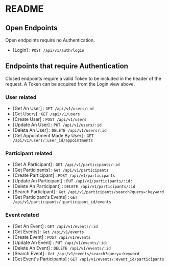 # README

## Open Endpoints

Open endpoints require no Authentication.

- [Login] : `POST /api/v1/auth/login`

## Endpoints that require Authentication

Closed endpoints require a valid Token to be included in the header of the
request. A Token can be acquired from the Login view above.

### User related

- [Get An User] : `GET /api/v1/users/:id`
- [Get Users] : `GET /api/v1/users`
- [Create User] : `POST /api/v1/users`
- [Update An User] : `PUT /api/v1/users/:id`
- [Deleta An User] : `DELETE /api/v1/users/:id`
- [Get Appointment Made By User] : `GET /api/v1/users/:user_id/appointments`

### Participant related

- [Get A Participant] : `GET /api/v1/participants/:id`
- [Get Participants] : `Get /api/v1/participants`
- [Create Participant] : `POST /api/v1/participants`
- [Update An Participant] : `PUT /api/v1/participants/:id:`
- [Delete An Participant] : `DELETE /api/v1/participants/:id`
- [Search Participant] : `Get /api/v1/participants/search?query=:keyword`
- [Get Participant's Events] : `GET /api/v1/participants/:participant_id/events`

### Event related

- [Get An Event] : `GET /api/v1/events/:id`
- [Get Events] : `Get /api/v1/events`
- [Create Event] : `POST /api/v1/events`
- [Update An Event] : `PUT /api/v1/events/:id:`
- [Delete An Event] : `DELETE /api/v1/events/:id`
- [Search Event] : `Get /api/v1/events/search?query=:keyword`
- [Get Event's Participants] : `GET /api/v1/events/:event_id/participants`
